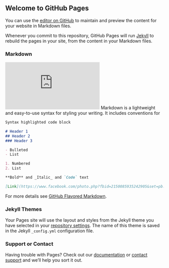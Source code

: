 ## Welcome to GitHub Pages

You can use the [editor on GitHub](https://github.com/Nickzaahhaahha/Myprofile/edit/master/README.md) to maintain and preview the content for your website in Markdown files.

Whenever you commit to this repository, GitHub Pages will run [Jekyll](https://jekyllrb.com/) to rebuild the pages in your site, from the content in your Markdown files.

### Markdown
 ![Image](https://www.facebook.com/photo.php?fbid=1211991098948017&set=t.100007245576770&type=3&theater)
Markdown is a lightweight and easy-to-use syntax for styling your writing. It includes conventions for

```markdown
Syntax highlighted code block

# Header 1
## Header 2
### Header 3

- Bulleted
- List

1. Numbered
2. List

**Bold** and _Italic_ and `Code` text

[Link](https://www.facebook.com/photo.php?fbid=2150085935242905&set=pb.100007245576770.-2207520000.1571127070.&type=3&theater) and ![Image](https://www.facebook.com/photo.php?fbid=2150085935242905&set=pb.100007245576770.-2207520000.1571127070.&type=3&theater)
```

For more details see [GitHub Flavored Markdown](https://guides.github.com/features/mastering-markdown/).

### Jekyll Themes

Your Pages site will use the layout and styles from the Jekyll theme you have selected in your [repository settings](https://github.com/Nickzaahhaahha/Myprofile/settings). The name of this theme is saved in the Jekyll `_config.yml` configuration file.

### Support or Contact

Having trouble with Pages? Check out our [documentation](https://help.github.com/categories/github-pages-basics/) or [contact support](https://github.com/contact) and we’ll help you sort it out.
